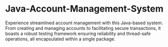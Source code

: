 # Java-Account-Management-System
Experience streamlined account management with this Java-based system. From creating and managing accounts to facilitating secure transactions, it boasts a robust testing framework ensuring reliability and thread-safe operations, all encapsulated within a single package.
